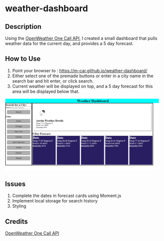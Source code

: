 # weather-dashboard

## Description 
Using the [OpenWeather One Call API](https://openweathermap.org/api/one-call-api), I created a small dashboard that pulls weather data for the current day, and provides a 5 day forecast.

## How to Use
1. Point your browser to : https://m-car.github.io/weather-dashboard/
2. Either select one of the premade buttons or enter in a city name in the search bar and hit enter, or click search. 
3. Current weather will be displayed on top, and a 5 day forecast for this area will be displayed below that. 
<img src="assets/images/Capture.PNG">

## Issues
1. Complete the dates in forecast cards using Moment.js
2. Implement local storage for search history
3. Styling

## Credits
[OpenWeather One Call API](https://openweathermap.org/api/one-call-api)
